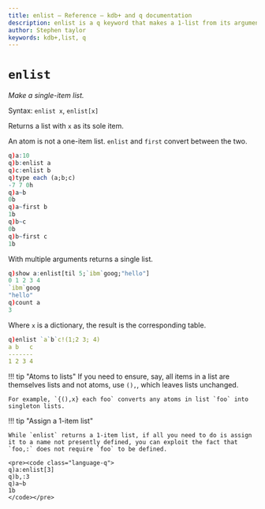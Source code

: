```yaml
---
title: enlist – Reference – kdb+ and q documentation
description: enlist is a q keyword that makes a 1-list from its arguments.
author: Stephen taylor
keywords: kdb+,list, q
---
```

# `enlist`

_Make a single-item list._




Syntax: `enlist x`, `enlist[x]`

Returns a list with `x` as its sole item. 

An atom is not a one-item list. `enlist` and `first` convert between the two.

```q
q)a:10
q)b:enlist a
q)c:enlist b
q)type each (a;b;c)
-7 7 0h
q)a~b
0b
q)a~first b
1b
q)b~c
0b
q)b~first c
1b
```

With multiple arguments returns a single list.

```q
q)show a:enlist[til 5;`ibm`goog;"hello"]
0 1 2 3 4
`ibm`goog
"hello"
q)count a
3
```

Where `x` is a dictionary, the result is the corresponding table.

```q
q)enlist `a`b`c!(1;2 3; 4)
a b   c
-------
1 2 3 4
```

!!! tip "Atoms to lists"
    If you need to ensure, say, all items in a list are themselves lists and not atoms, use `(),`, which leaves lists unchanged. 

    For example, `{(),x} each foo` converts any atoms in list `foo` into singleton lists.

!!! tip "Assign a 1-item list"

    While `enlist` returns a 1-item list, if all you need to do is assign it to a name not presently defined, you can exploit the fact that `foo,:` does not require `foo` to be defined.

    <pre><code class="language-q">
    q)a:enlist[3]
    q)b,:3
    q)a~b
    1b
    </code></pre>
